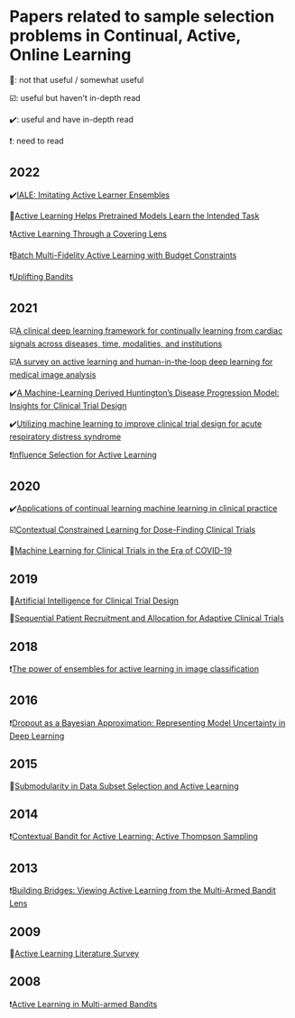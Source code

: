 # Papers related to sample selection problems in Continual, Active, Online Learning
🍤: not that useful / somewhat useful

☑️: useful but haven't in-depth read

✔️: useful and have in-depth read

❗: need to read


## 2022
✔️[IALE: Imitating Active Learner Ensembles](https://www.jmlr.org/papers/volume23/21-0387/21-0387.pdf)

🍤[Active Learning Helps Pretrained Models Learn the Intended Task](https://arxiv.org/pdf/2204.08491.pdf)

❗[Active Learning Through a Covering Lens](https://arxiv.org/pdf/2205.11320.pdf)

❗[Batch Multi-Fidelity Active Learning with Budget Constraints](https://arxiv.org/pdf/2210.12704.pdf)

❗[Uplifting Bandits](https://arxiv.org/pdf/2206.04091.pdf)

## 2021
☑️[A clinical deep learning framework for continually learning from cardiac signals across diseases, time, modalities, and institutions](https://www.nature.com/articles/s41467-021-24483-0.pdf)

☑️[A survey on active learning and human-in-the-loop deep learning for medical image analysis](https://reader.elsevier.com/reader/sd/pii/S1361841521001080?token=5E5C50742330B14980080D21179312C099B1AF5321C756F2D84EDEBBC350A3016D002BA5C9B4EC208EBFDE9E8FF3E51B&originRegion=us-east-1&originCreation=20230105220440)

✔️[A Machine-Learning Derived Huntington’s Disease Progression Model: Insights for Clinical Trial Design](https://movementdisorders.onlinelibrary.wiley.com/doi/epdf/10.1002/mds.28866?saml_referrer)

✔️[Utilizing machine learning to improve clinical trial design for acute respiratory distress syndrome](https://www.nature.com/articles/s41746-021-00505-5.pdf?pdf=button%20sticky)

❗[Influence Selection for Active Learning](https://openaccess.thecvf.com/content/ICCV2021/papers/Liu_Influence_Selection_for_Active_Learning_ICCV_2021_paper.pdf)

## 2020
✔️[Applications of continual learning machine learning in clinical practice](https://www.ncbi.nlm.nih.gov/pmc/articles/PMC8259323/pdf/nihms-1701649.pdf)

☑️[Contextual Constrained Learning for Dose-Finding Clinical Trials](https://arxiv.org/pdf/2001.02463.pdf)

🍤[Machine Learning for Clinical Trials in the Era of COVID-19](https://www.tandfonline.com/doi/epdf/10.1080/19466315.2020.1797867?needAccess=true&role=button)

## 2019
🍤[Artificial Intelligence for Clinical Trial Design](https://reader.elsevier.com/reader/sd/pii/S0165614719301300?token=3CFF290C949677F216AE1E4FF925FBA353EB35DC941B1493079926FA6B5B70CF5ACD411B845140EF529620CDD59A859B&originRegion=us-east-1&originCreation=20230105220850)

🍤[Sequential Patient Recruitment and Allocation for Adaptive Clinical Trials](http://proceedings.mlr.press/v89/atan19a/atan19a.pdf)

## 2018
❗[The power of ensembles for active learning in image classification](https://ieeexplore.ieee.org/stamp/stamp.jsp?tp=&arnumber=8579074)

## 2016
❗[Dropout as a Bayesian Approximation: Representing Model Uncertainty in Deep Learning](https://arxiv.org/pdf/1506.02142.pdf)

## 2015
🍤[Submodularity in Data Subset Selection and Active Learning](http://proceedings.mlr.press/v37/wei15.pdf)

## 2014
❗[Contextual Bandit for Active Learning: Active Thompson Sampling](https://hal.archives-ouvertes.fr/file/index/docid/1069802/filename/Contextual_Bandit_for_Active_Learning.pdf)

## 2013
❗[Building Bridges: Viewing Active Learning from the Multi-Armed Bandit Lens](https://arxiv.org/pdf/1309.6830.pdf)

## 2009
🍤[Active Learning Literature Survey](https://minds.wisconsin.edu/handle/1793/60660)

## 2008
❗[Active Learning in Multi-armed Bandits](https://link.springer.com/content/pdf/10.1007/978-3-540-87987-9_25.pdf?pdf=inline%20link)
